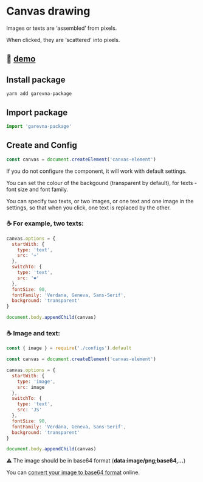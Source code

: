 # Canvas drawing

Images or texts are ‘assembled’ from pixels.

When clicked, they are ‘scattered’ into pixels.

## 👀  [demo](https://garevna.github.io/canvas/)

## Install package

```console
yarn add garevna-package
```

## Import package

```js
import 'garevna-package'
```

## Create and Config

```js
const canvas = document.createElement('canvas-element')
```

If you do not configure the component, it will work with default settings.

You can set the colour of the backgound (transparent by default), for texts - font size and font family.

You can specify two texts, or two images, or one text and one image in the settings, so that when you click, one text is replaced by the other.

### ☕ For example, two texts:

```js
canvas.options = {
  startWith: {
    type: 'text',
    src: '✈'
  },
  switchTo: {
    type: 'text',
    src: '❤'
  },
  fontSize: 90,
  fontFamily: 'Verdana, Geneva, Sans-Serif',
  background: 'transparent'
}

document.body.appendChild(canvas)
```

### ☕ Image and text:

```js
const { image } = require('./configs').default

const canvas = document.createElement('canvas-element')

canvas.options = {
  startWith: {
    type: 'image',
    src: image
  },
  switchTo: {
    type: 'text',
    src: 'JS'
  },
  fontSize: 90,
  fontFamily: 'Verdana, Geneva, Sans-Serif',
  background: 'transparent'
}

document.body.appendChild(canvas)
```

⚠️ The image should be in base64 format (**data:image/png;base64,...**)

You can [convert your image to base64 format](https://www.base64-image.de/) online.

